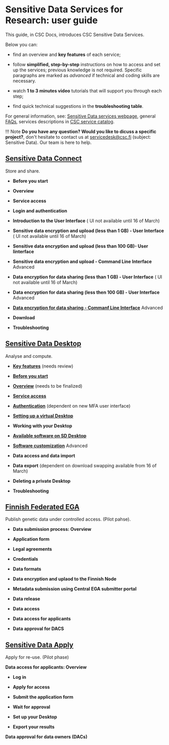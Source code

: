 
# Sensitive Data Services for Research: user guide

This guide, in CSC Docs, introduces CSC Sensitive Data Services. 

Below you can:

* find an overview and **key features** of each service;

* follow **simplified, step-by-step** instructions on how to access and set up the services;  previous knowledge is not required. Specific paragraphs are marked as *advanced* if technical and coding skills are necessary. 

* watch **1 to 3 minutes video** tutorials that will support you through each step;

* find quick technical suggestions in the **troubleshooting table**.


For general information, see:
[Sensitive Data services webpage](https://research.csc.fi/sensitive-data-services-for-research), general [FAQs](../sensitive-data/faq_index.md), services descriptions in [CSC service catalog](https://research.csc.fi/service-catalog).


!!! Note
    **Do you have any question? Would you like to dicuss a specific project?**, don't hesitate to contact us at servicedesk@csc.fi (subject: Sensitive Data). Our team is here to help.


  
## [Sensitive Data Connect](./sd_connect.md)
Store and share.
   
 * **Before you start**
 
 * **Overview**

 * **Service access**
 
 * **Login and authentication** 
   
 * **Introduction to the User Interface** ( UI not available until 16 of March)
   
 * **Sensitive data encryption and upload (less than 1 GB) - User Interface** ( UI not available until 16 of March)
 
 * **Sensitive data encryption and upload (less than 100 GB)- User Iinterface**
 
 * **Sensitive data encryption and upload - Command Line Interface** Advanced
       
 * **Data encryption for data sharing (less than 1 GB) - User Interface** ( UI not available until 16 of March)
 
 * **Data encryption for data sharing (less then 100 GB) -  User Interface** Advanced
 
 * [**Data encryption for data sharing - Commanf Line Interface**](./crypt4gh_client.md ) Advanced
 
 * **Download**

 * **Troubleshooting**
 

  

## [Sensitive Data Desktop](./sd_desktop.md)
Analyse and compute.

  * [**Key features**](./sd_desktop.md) (needs review)

  * [**Before you start**](sd_desktop.md#before-you-start)
  
  * [**Overview**](sd_desktop.md#overview)  (needs to be finalized)
 
  * [**Service access**](sd_desktop.md#service-access)  
  
  * [**Authentication**](sd_desktop.md#login) (dependent on new MFA user interface)

  * [**Setting up a virtual Desktop**](sd_desktop.md#setting-up-a-virtual-desktop) 

  * **Working with your Desktop**

  * [**Available software on SD Desktop**](./pre-installed_software.md)
  
  * [**Software customization**](sd-desktop-singularity.md) Advanced
  
  * **Data access and data import**

  * **Data export** (dependent on download swapping available from 16 of March)

  * **Deleting a private Desktop** 
  
  * **Troubleshooting**
  
  

  
  
## [Finnish Federated EGA](./federatedega.md)
Publish genetic data under controlled access. (Pilot pahse).
 
*  **Data submission process: Overview**

* **Application form**

* **Legal agreements**

* **Credentials**

* **Data formats**

* **Data encryption and uplaod to the Finnish Node**
          
 * **Metadata submission using Central EGA submitter portal**
 
 * **Data release**

* **Data access**

* **Data access for applicants**

* **Data approval for DACS**
  
  
  
## [Sensitive Data Apply](./sd-apply.md)
Apply for re-use. (Pilot phase)
  
  **Data access for applicants: Overview**
  
  * **Log in**
  
  * **Apply for access**
  
  * **Submit the application form**
  
  * **Wait for approval**
  
  * **Set up your Desktop**
  
  * **Export your results**
  
  **Data approval for data owners (DACs)**







  

  












  

